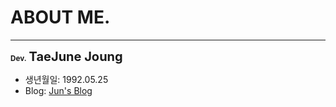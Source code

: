 # ABOUT ME.

---

<small style="font-weight: bold">Dev.</small> <span style="font-size: 20px;font-weight: bold">TaeJune Joung</span>
- 생년월일: 1992.05.25
- Blog: [Jun's Blog](https://taejunejoung.github.io)